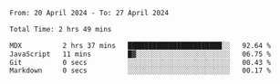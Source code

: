 <!--START_SECTION:waka-->

```txt
From: 20 April 2024 - To: 27 April 2024

Total Time: 2 hrs 49 mins

MDX          2 hrs 37 mins   ███████████████████████░░   92.64 %
JavaScript   11 mins         █▓░░░░░░░░░░░░░░░░░░░░░░░   06.75 %
Git          0 secs          ░░░░░░░░░░░░░░░░░░░░░░░░░   00.43 %
Markdown     0 secs          ░░░░░░░░░░░░░░░░░░░░░░░░░   00.17 %
```

<!--END_SECTION:waka-->